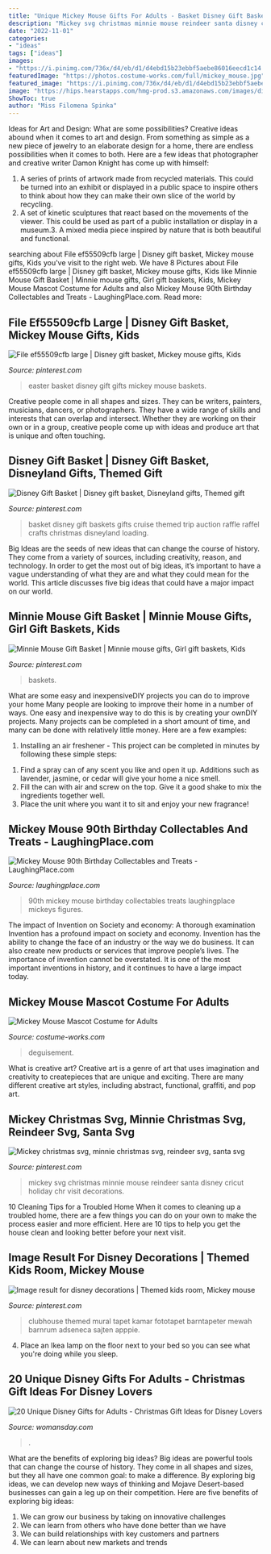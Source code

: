 ```yaml
---
title: "Unique Mickey Mouse Gifts For Adults - Basket Disney Gift Baskets Gifts Cruise Themed Trip Auction Raffle Raffel Crafts Christmas Disneyland Loading"
description: "Mickey svg christmas minnie mouse reindeer santa disney cricut holiday chr visit decorations"
date: "2022-11-01"
categories:
- "ideas"
tags: ["ideas"]
images:
- "https://i.pinimg.com/736x/d4/eb/d1/d4ebd15b23ebbf5aebe86016eecd1c14.jpg"
featuredImage: "https://photos.costume-works.com/full/mickey_mouse.jpg"
featured_image: "https://i.pinimg.com/736x/d4/eb/d1/d4ebd15b23ebbf5aebe86016eecd1c14.jpg"
image: "https://hips.hearstapps.com/hmg-prod.s3.amazonaws.com/images/disney-gifts-for-adults-starbucks-cup-1540485880.jpg?crop=1xw:1xh;center,top&amp;resize=480:*"
ShowToc: true
author: "Miss Filomena Spinka"
---
```



Ideas for Art and Design: What are some possibilities?
Creative ideas abound when it comes to art and design. From something as simple as a new piece of jewelry to an elaborate design for a home, there are endless possibilities when it comes to both. Here are a few ideas that photographer and creative writer Damon Knight has come up with himself:
1. A series of prints of artwork made from recycled materials. This could be turned into an exhibit or displayed in a public space to inspire others to think about how they can make their own slice of the world by recycling.
2. A set of kinetic sculptures that react based on the movements of the viewer. This could be used as part of a public installation or display in a museum.3. A mixed media piece inspired by nature that is both beautiful and functional.

	

		
searching about File ef55509cfb large | Disney gift basket, Mickey mouse gifts, Kids you've visit to the right web. We have 8 Pictures about File ef55509cfb large | Disney gift basket, Mickey mouse gifts, Kids like Minnie Mouse Gift Basket | Minnie mouse gifts, Girl gift baskets, Kids, Mickey Mouse Mascot Costume for Adults and also Mickey Mouse 90th Birthday Collectables and Treats - LaughingPlace.com. Read more:
		
    
## File Ef55509cfb Large | Disney Gift Basket, Mickey Mouse Gifts, Kids

<img loading=lazy src="https://i.pinimg.com/736x/d4/eb/d1/d4ebd15b23ebbf5aebe86016eecd1c14.jpg" onerror="this.onerror=null;this.src='https://tse4.mm.bing.net/th?id=OIP.xOI21trVJoqxQeoEkxJlcgHaFj&amp;pid=15.1';" alt="File ef55509cfb large | Disney gift basket, Mickey mouse gifts, Kids">

_Source: pinterest.com_

>easter basket disney gift gifts mickey mouse baskets. 

	

Creative people come in all shapes and sizes. They can be writers, painters, musicians, dancers, or photographers. They have a wide range of skills and interests that can overlap and intersect. Whether they are working on their own or in a group, creative people come up with ideas and produce art that is unique and often touching.

    
## Disney Gift Basket | Disney Gift Basket, Disneyland Gifts, Themed Gift

<img loading=lazy src="https://i.pinimg.com/originals/da/6b/a2/da6ba2dc3fde4d919b8b80f7f82ca943.jpg" onerror="this.onerror=null;this.src='https://tse1.mm.bing.net/th?id=OIP.0MPLgdbpCOKeHk6ItGl2bgAAAA&amp;pid=15.1';" alt="Disney Gift Basket | Disney gift basket, Disneyland gifts, Themed gift">

_Source: pinterest.com_

>basket disney gift baskets gifts cruise themed trip auction raffle raffel crafts christmas disneyland loading. 

	

Big Ideas are the seeds of new ideas that can change the course of history. They come from a variety of sources, including creativity, reason, and technology. In order to get the most out of big ideas, it’s important to have a vague understanding of what they are and what they could mean for the world. This article discusses five big ideas that could have a major impact on our world.

    
## Minnie Mouse Gift Basket | Minnie Mouse Gifts, Girl Gift Baskets, Kids

<img loading=lazy src="https://i.pinimg.com/originals/84/71/5a/84715aac8a6a0ed9b1f786a22f20f360.jpg" onerror="this.onerror=null;this.src='https://tse1.mm.bing.net/th?id=OIP.rieJSye_6fDnZ9v3tg-3eQHaHa&amp;pid=15.1';" alt="Minnie Mouse Gift Basket | Minnie mouse gifts, Girl gift baskets, Kids">

_Source: pinterest.com_

>baskets. 

	

What are some easy and inexpensiveDIY projects you can do to improve your home
Many people are looking to improve their home in a number of ways. One easy and inexpensive way to do this is by creating your ownDIY projects. Many projects can be completed in a short amount of time, and many can be done with relatively little money. Here are a few examples: 
1. Installing an air freshener - This project can be completed in minutes by following these simple steps: 

1) Find a spray can of any scent you like and open it up. Additions such as lavender, jasmine, or cedar will give your home a nice smell. 
2) Fill the can with air and screw on the top. Give it a good shake to mix the ingredients together well. 
3) Place the unit where you want it to sit and enjoy your new fragrance!

    
## Mickey Mouse 90th Birthday Collectables And Treats - LaughingPlace.com

<img loading=lazy src="https://www.laughingplace.com/w/wp-content/uploads/2018/08/JustPlay_Mickeys-90th-2-Pack-Mini-Figures-Capsule-In-Package.jpg" onerror="this.onerror=null;this.src='https://tse1.mm.bing.net/th?id=OIP.sAw0HRrLbfPkE7r83cL1-AHaHa&amp;pid=15.1';" alt="Mickey Mouse 90th Birthday Collectables and Treats - LaughingPlace.com">

_Source: laughingplace.com_

>90th mickey mouse birthday collectables treats laughingplace mickeys figures. 

	

The impact of Invention on Society and economy: A thorough examination
Invention has a profound impact on society and economy. Invention has the ability to change the face of an industry or the way we do business. It can also create new products or services that improve people’s lives. The importance of invention cannot be overstated. It is one of the most important inventions in history, and it continues to have a large impact today.

    
## Mickey Mouse Mascot Costume For Adults

<img loading=lazy src="https://photos.costume-works.com/full/mickey_mouse.jpg" onerror="this.onerror=null;this.src='https://tse2.mm.bing.net/th?id=OIP.plYE6zIYuilTw7zmDITeCgHaJY&amp;pid=15.1';" alt="Mickey Mouse Mascot Costume for Adults">

_Source: costume-works.com_

>deguisement. 

	

What is creative art?
Creative art is a genre of art that uses imagination and creativity to createpieces that are unique and exciting. There are many different creative art styles, including abstract, functional, graffiti, and pop art.

    
## Mickey Christmas Svg, Minnie Christmas Svg, Reindeer Svg, Santa Svg

<img loading=lazy src="https://i.pinimg.com/736x/17/3f/ac/173fac571daa803c899e903a1b680686.jpg" onerror="this.onerror=null;this.src='https://tse3.mm.bing.net/th?id=OIP.jHYYX-pTTnxaz3OGVpFTvwHaJl&amp;pid=15.1';" alt="Mickey christmas svg, minnie christmas svg, reindeer svg, santa svg">

_Source: pinterest.com_

>mickey svg christmas minnie mouse reindeer santa disney cricut holiday chr visit decorations. 

	

10 Cleaning Tips for a Troubled Home
When it comes to cleaning up a troubled home, there are a few things you can do on your own to make the process easier and more efficient. Here are 10 tips to help you get the house clean and looking better before your next visit.

    
## Image Result For Disney Decorations | Themed Kids Room, Mickey Mouse

<img loading=lazy src="https://i.pinimg.com/736x/7d/12/bd/7d12bd3afe5e612de57546fb7d6629b2--bedroom-kids-kid-bedrooms.jpg" onerror="this.onerror=null;this.src='https://tse3.mm.bing.net/th?id=OIP.KVqrsIZKoObue00MWqZBegHaFi&amp;pid=15.1';" alt="Image result for disney decorations | Themed kids room, Mickey mouse">

_Source: pinterest.com_

>clubhouse themed mural tapet kamar fototapet barntapeter mewah barnrum adseneca sajten apppie. 

	

4. Place an Ikea lamp on the floor next to your bed so you can see what you're doing while you sleep.

    
## 20 Unique Disney Gifts For Adults - Christmas Gift Ideas For Disney Lovers

<img loading=lazy src="https://hips.hearstapps.com/hmg-prod.s3.amazonaws.com/images/disney-gifts-for-adults-starbucks-cup-1540485880.jpg?crop=1xw:1xh;center,top&amp;resize=480:*" onerror="this.onerror=null;this.src='https://tse1.mm.bing.net/th?id=OIP.x_UkF7M-gktCPT3jAV_8iQHaLH&amp;pid=15.1';" alt="20 Unique Disney Gifts for Adults - Christmas Gift Ideas for Disney Lovers">

_Source: womansday.com_

>. 

	

What are the benefits of exploring big ideas?
Big ideas are powerful tools that can change the course of history. They come in all shapes and sizes, but they all have one common goal: to make a difference. By exploring big ideas, we can develop new ways of thinking and Mojave Desert-based businesses can gain a leg up on their competition. Here are five benefits of exploring big ideas: 
1. We can grow our business by taking on innovative challenges
2. We can learn from others who have done better than we have
3. We can build relationships with key customers and partners
4. We can learn about new markets and trends

